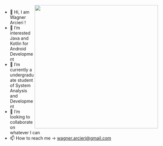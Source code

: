 <img src="https://github.com/wagarcdev/wagarcdev/blob/main/blob/androiddevelopment.png?raw=true" min-width="400px" max-width="400px" width="400px" align="right" >

- 👋 Hi, I am Wagner Arcieri !
- 👀 I’m interested Java and Kotlin for Android Development
- 🌱 I’m currently a undergraduate student of System Analysis and Development
- 💞️ I’m looking to collaborate on whatever I can
- 📫 How to reach me -> wagner.arcieri@gmail.com

<!---
WagnerArcieri/WagnerArcieri is a ✨ special ✨ repository because its `README.md` (this file) appears on your GitHub profile.
You can click the Preview link to take a look at your changes.
--->
